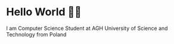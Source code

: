 # Hello World 👋👋
I am Computer Science Student at AGH University of Science and Technology from Poland

